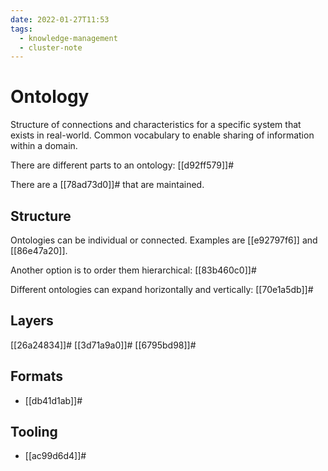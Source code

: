 ```yaml
---
date: 2022-01-27T11:53
tags:
  - knowledge-management
  - cluster-note
---
```


# Ontology

Structure of connections and characteristics for a specific system that exists in real-world. Common vocabulary to enable sharing of information within a domain.

There are different parts to an ontology: [[d92ff579]]#

There are a [[78ad73d0]]# that are maintained.

## Structure

Ontologies can be individual or connected. Examples are [[e92797f6]] and [[86e47a20]].

Another option is to order them hierarchical: [[83b460c0]]#

Different ontologies can expand horizontally and vertically: [[70e1a5db]]#

## Layers

[[26a24834]]#
[[3d71a9a0]]#
[[6795bd98]]#

## Formats

- [[db41d1ab]]#

## Tooling

- [[ac99d6d4]]#
